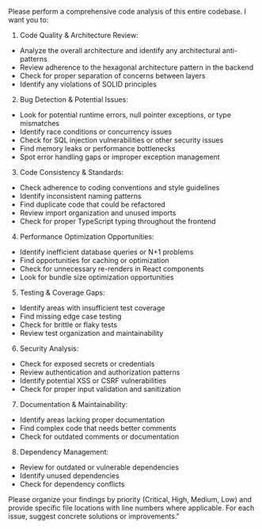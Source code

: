 Please perform a comprehensive code analysis of this entire codebase. I want you to:

  1. Code Quality & Architecture Review:
  - Analyze the overall architecture and identify any architectural anti-patterns
  - Review adherence to the hexagonal architecture pattern in the backend
  - Check for proper separation of concerns between layers
  - Identify any violations of SOLID principles

  2. Bug Detection & Potential Issues:
  - Look for potential runtime errors, null pointer exceptions, or type mismatches
  - Identify race conditions or concurrency issues
  - Check for SQL injection vulnerabilities or other security issues
  - Find memory leaks or performance bottlenecks
  - Spot error handling gaps or improper exception management

  3. Code Consistency & Standards:
  - Check adherence to coding conventions and style guidelines
  - Identify inconsistent naming patterns
  - Find duplicate code that could be refactored
  - Review import organization and unused imports
  - Check for proper TypeScript typing throughout the frontend

  4. Performance Optimization Opportunities:
  - Identify inefficient database queries or N+1 problems
  - Find opportunities for caching or optimization
  - Check for unnecessary re-renders in React components
  - Look for bundle size optimization opportunities

  5. Testing & Coverage Gaps:
  - Identify areas with insufficient test coverage
  - Find missing edge case testing
  - Check for brittle or flaky tests
  - Review test organization and maintainability

  6. Security Analysis:
  - Check for exposed secrets or credentials
  - Review authentication and authorization patterns
  - Identify potential XSS or CSRF vulnerabilities
  - Check for proper input validation and sanitization

  7. Documentation & Maintainability:
  - Identify areas lacking proper documentation
  - Find complex code that needs better comments
  - Check for outdated comments or documentation

  8. Dependency Management:
  - Review for outdated or vulnerable dependencies
  - Identify unused dependencies
  - Check for dependency conflicts

  Please organize your findings by priority (Critical, High, Medium, Low) and provide specific file locations with line numbers where applicable. For each issue, suggest concrete solutions or improvements."